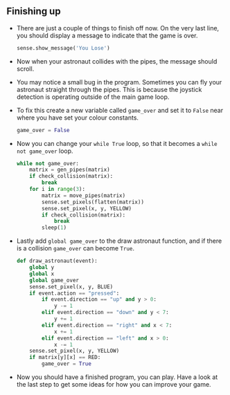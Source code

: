 ## Finishing up
- There are just a couple of things to finish off now. On the very last line, you should display a message to indicate that the game is over.

	```python
	sense.show_message('You Lose')
	```

- Now when your astronaut collides with the pipes, the message should scroll.

- You may notice a small bug in the program. Sometimes you can fly your astronaut straight through the pipes. This is because the joystick detection is operating outside of the main game loop.

- To fix this create a new variable called `game_over` and set it to `False` near where you have set your colour constants.

	```python
	game_over = False
	```

- Now you can change your `while True` loop, so that it becomes a `while not game_over` loop.

	```python
	while not game_over:
		matrix = gen_pipes(matrix)
		if check_collision(matrix):
			break
		for i in range(3):
			matrix = move_pipes(matrix)
			sense.set_pixels(flatten(matrix))
			sense.set_pixel(x, y, YELLOW)   
			if check_collision(matrix):
				break
			sleep(1)
	```

- Lastly add `global game_over` to the draw astronaut function, and if there is a collision `game_over` can become `True`.

	```python
	def draw_astronaut(event):
		global y
		global x
		global game_over
		sense.set_pixel(x, y, BLUE)
		if event.action == "pressed":
			if event.direction == "up" and y > 0:
				y -= 1
			elif event.direction == "down" and y < 7:
				y += 1
			elif event.direction == "right" and x < 7:
				x += 1
			elif event.direction == "left" and x > 0:
				x -= 1
		sense.set_pixel(x, y, YELLOW)
		if matrix[y][x] == RED:
			game_over = True
	```

- Now you should have a finished program, you can play. Have a look at the last step to get some ideas for how you can improve your game.


